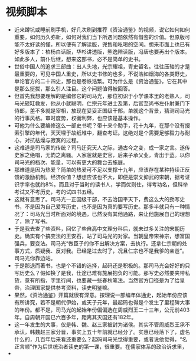 # 视频脚本
- 近来蹲坑或睡前刷手机，好几次刷到推荐《资治通鉴》的视频，说它如何如何重要，如何历久弥新，如何对我们当下所遇问题依然有借鉴的价值。但原版可能不太好读的懂，所以便有了解读版，兜售和吆喝的空间。想来市面上也已有好多版本了：柏杨白话版，华杉讲透版，熊逸陪读版，冯唐也要再出个版本。如此多人，前仆后继，想来这部书，必不是简单的史书。
- 世俗中国人的追求三部曲：出人头地，光宗耀祖，青史留名。往往压轴的才是最重要的，可见中国人重史，所以史书修的也多，不说浩如烟海的各类野史，单论官方的二十四史，那也是卷帙浩繁。可为什么是《资治通鉴》，它在其中是那么挺拔，那么引人注目。这个问题值得被回答。
- 但首先我想要理解的是编修它的司马光，那位初识于小学课本里的老熟人，司马光砸缸救友，他从小就聪明，仁宗元年进士及第，后官至尚书左仆射兼门下侍郎，差不多就是宰相，放现在妥妥正国级干部。单就这个背景，猜测司马光的行事风格。审时度势，权衡利弊，也应该是基本操作。
- 可他为什么要编修这么一部史书呢？带十来个助手，花十九年，在那个没有搜索引擎的年代，天天埋于故纸堆中，翻查考证。这绝对是个需要足够毅力与耐心，对抗枯燥与寂寞的过程。
- 这难道是司马家的传统？司马迁究天人之际，通古今之变，成一家之言。遂传史家之绝唱，无韵之离骚。人家爸就是史官，后来子承父业，青出于蓝。以你司马光的档次、能量，可以有更大的舞台去施展。
- 那难道是因为热爱？简单的热爱可不足以支撑十九年，应该存在某种持续正反馈的激励机制。经济价值？想想应该也不大，即便是崇文抑武的宋朝，据考证识字率也就约8%。而且对于当时的读书人，学而优则仕，得考功名，但科举考试又不考历史，考的试四书五经。
- 这就有意思了。司马光一正国级干部，不去治国平天下，费这么大的劲写史书，不是因为自己爱写历史，也不是因为真的要写历史。那多半就只有一种情况了：司马光当时所面对的境遇，已然没有其他通路，来让他施展自己的理想了，除了写书。
- 于是我去查了些资料，回忆了些自高中文理分科后，就未过多关注的宋朝历史。确实有个搞变法的王安石，站了司马光的对家。当朝皇帝宋神宗，想富国强兵，要变法。司马光“做臣子的你不出解决方案，去执行。还拿仁宗朝的处事方式，质疑我、反对我。已经是过去时了，况且仁宗也不是我爹的亲爸”。司马光你靠边站。
- 于是那退而著书，也是个不错的选择，起码还是积极的。那司马光会好好的只写历史么？假如换了是我，仕途已难有施展抱负的可能。那写史必然要夹带私货，意有所指，字里行间，也要藏一些春秋笔法。当然官方口径是为了给皇帝，治理国家提供参考资料，读史明鉴嘛。
- 果然，《资治通鉴》开篇就很有深意。按理说一部编年体通史，起始年份应该有所讲究，若不是朝代伊始，或天子元年，最起码也得是个发生了里程碑大事的年份。都不是，司马光的起始年份偏偏选在周威烈王二十三年，公元前403年。自周朝开国已六百多年，距离其灭国还有182年。
- 这一年发生的大事，仅是韩、魏、赵三家被封为诸侯。其实不管周威烈王承不承认，韩魏赵三家分晋，事实上五十年前就已经分了。实惠已经落下了，虚名什么的，几百年后来看还重要么？起码司马光觉得重要，或者说他觉得，“名正言顺”作为后世统治者读史的第一课，很重要。在儒家体系的政治诉求里，
-